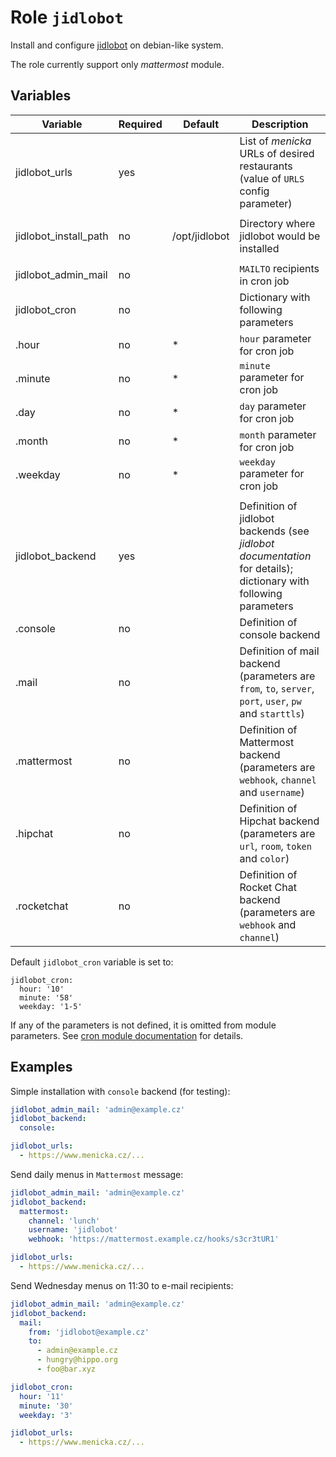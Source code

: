 # Role `jidlobot`

Install and configure [jidlobot](https://github.com/helb/jidlobot) on
debian-like system.

The role currently support only *mattermost* module.


## Variables

| Variable          | Required | Default      | Description |
| ----------------- | -------- | ------------ | ----------- |
| jidlobot_urls     | yes      |              | List of *menicka* URLs of desired restaurants (value of `URLS` config parameter) |
|                   |          |              |  |
| jidlobot_install_path | no   | /opt/jidlobot | Directory where jidlobot would be installed |
|                   |          |              |  |
| jidlobot_admin_mail | no     |              | `MAILTO` recipients in cron job |
| jidlobot_cron     | no       |              | Dictionary with following parameters |
| .hour             | no       | *            | `hour` parameter for cron job |
| .minute           | no       | *            | `minute` parameter for cron job |
| .day              | no       | *            | `day` parameter for cron job |
| .month            | no       | *            | `month` parameter for cron job |
| .weekday          | no       | *            | `weekday` parameter for cron job |
|                   |          |              |  |
| jidlobot_backend  | yes      |              | Definition of jidlobot backends (see *jidlobot documentation* for details); dictionary with following parameters |
| .console          | no       |              | Definition of console backend |
| .mail             | no       |              | Definition of mail backend (parameters are `from`, `to`, `server`, `port`, `user`, `pw` and `starttls`) |
| .mattermost       | no       |              | Definition of Mattermost backend (parameters are `webhook`, `channel` and `username`) |
| .hipchat          | no       |              | Definition of Hipchat backend (parameters are `url`, `room`, `token` and `color`) |
| .rocketchat       | no       |              | Definition of Rocket Chat backend (parameters are `webhook` and `channel`) |

Default `jidlobot_cron` variable is set to:
```
jidlobot_cron:
  hour: '10'
  minute: '58'
  weekday: '1-5'
```

If any of the parameters is not defined, it is omitted from module parameters.
See
[cron module documentation](https://docs.ansible.com/ansible/latest/cron_module.html#options)
for details.


## Examples

Simple installation with `console` backend (for testing):

```yaml
jidlobot_admin_mail: 'admin@example.cz'
jidlobot_backend:
  console:

jidlobot_urls:
  - https://www.menicka.cz/...
```

Send daily menus in `Mattermost` message:

```yaml
jidlobot_admin_mail: 'admin@example.cz'
jidlobot_backend:
  mattermost:
    channel: 'lunch'
    username: 'jidlobot'
    webhook: 'https://mattermost.example.cz/hooks/s3cr3tUR1'

jidlobot_urls:
  - https://www.menicka.cz/...
```


Send Wednesday menus on 11:30 to e-mail recipients:

```yaml
jidlobot_admin_mail: 'admin@example.cz'
jidlobot_backend:
  mail:
    from: 'jidlobot@example.cz'
    to:
      - admin@example.cz
      - hungry@hippo.org
      - foo@bar.xyz

jidlobot_cron:
  hour: '11'
  minute: '30'
  weekday: '3'

jidlobot_urls:
  - https://www.menicka.cz/...
```
